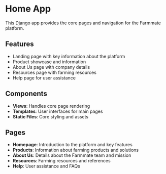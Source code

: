 # Home App

This Django app provides the core pages and navigation for the Farmmate platform.

## Features

- Landing page with key information about the platform
- Product showcase and information
- About Us page with company details
- Resources page with farming resources
- Help page for user assistance

## Components

- **Views**: Handles core page rendering
- **Templates**: User interfaces for main pages
- **Static Files**: Core styling and assets

## Pages

- **Homepage**: Introduction to the platform and key features
- **Products**: Information about farming products and solutions
- **About Us**: Details about the Farmmate team and mission
- **Resources**: Farming resources and references
- **Help**: User assistance and FAQs